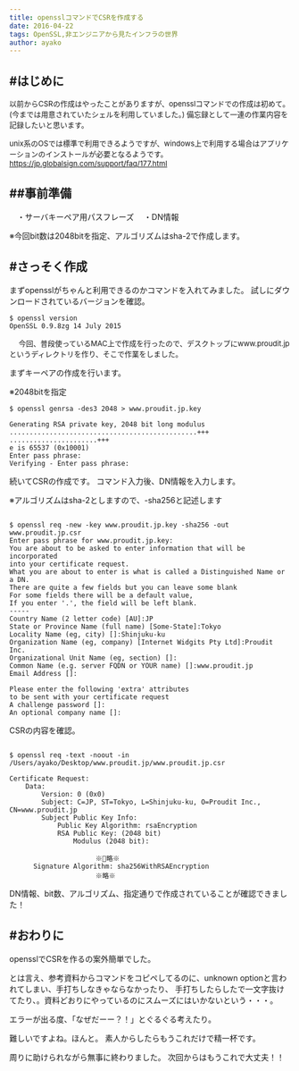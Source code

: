 ```yaml
---
title: opensslコマンドでCSRを作成する
date: 2016-04-22
tags: OpenSSL,非エンジニアから見たインフラの世界
author: ayako
---
```


#はじめに
---
<font size=2>
以前からCSRの作成はやったことがありますが、opensslコマンドでの作成は初めて。
(今までは用意されていたシェルを利用していました。)
備忘録として一連の作業内容を記録したいと思います。

unix系のOSでは標準で利用できるようですが、windows上で利用する場合はアプリケーションのインストールが必要となるようです。
https://jp.globalsign.com/support/faq/177.html
</font>


##事前準備
---
　・サーバキーペア用パスフレーズ
　・DN情報

※今回bit数は2048bitを指定、アルゴリズムはsha-2で作成します。



#さっそく作成
---
まずopensslがちゃんと利用できるのかコマンドを入れてみました。
試しにダウンロードされているバージョンを確認。

```bash:
$ openssl version
OpenSSL 0.9.8zg 14 July 2015
```

<font size=2>　
今回、普段使っているMAC上で作成を行ったので、デスクトップにwww.proudit.jpというディレクトリを作り、そこで作業をしました。
</font>

まずキーペアの作成を行います。

※2048bitを指定

```bash:
$ openssl genrsa -des3 2048 > www.proudit.jp.key

Generating RSA private key, 2048 bit long modulus
...............................................+++
......................+++
e is 65537 (0x10001)
Enter pass phrase:
Verifying - Enter pass phrase:
```

続いてCSRの作成です。
コマンド入力後、DN情報を入力します。

※アルゴリズムはsha-2としますので、-sha256と記述します

```bash:

$ openssl req -new -key www.proudit.jp.key -sha256 -out www.proudit.jp.csr
Enter pass phrase for www.proudit.jp.key:
You are about to be asked to enter information that will be incorporated
into your certificate request.
What you are about to enter is what is called a Distinguished Name or a DN.
There are quite a few fields but you can leave some blank
For some fields there will be a default value,
If you enter '.', the field will be left blank.
-----
Country Name (2 letter code) [AU]:JP
State or Province Name (full name) [Some-State]:Tokyo
Locality Name (eg, city) []:Shinjuku-ku
Organization Name (eg, company) [Internet Widgits Pty Ltd]:Proudit Inc.
Organizational Unit Name (eg, section) []:
Common Name (e.g. server FQDN or YOUR name) []:www.proudit.jp
Email Address []:

Please enter the following 'extra' attributes
to be sent with your certificate request
A challenge password []:
An optional company name []:
```


CSRの内容を確認。


```bash:

$ openssl req -text -noout -in /Users/ayako/Desktop/www.proudit.jp/www.proudit.jp.csr

Certificate Request:
    Data:
        Version: 0 (0x0)
        Subject: C=JP, ST=Tokyo, L=Shinjuku-ku, O=Proudit Inc., CN=www.proudit.jp
        Subject Public Key Info:
            Public Key Algorithm: rsaEncryption
            RSA Public Key: (2048 bit)
                Modulus (2048 bit):
                   
　　　　　　　　　　　　　※略※     
      Signature Algorithm: sha256WithRSAEncryption 
　　　　　　　　　　　　　※略※       
```


DN情報、bit数、アルゴリズム、指定通りで作成されていることが確認できました！

#おわりに
---
opensslでCSRを作るの案外簡単でした。

とは言え、参考資料からコマンドをコピペしてるのに、unknown optionと言われてしまい、手打ちしなきゃならなかったり、
手打ちしたらしたで一文字抜けてたり、。資料どおりにやっているのにスムーズにはいかないという・・・。

エラーが出る度、「なぜだーー？！」とぐるぐる考えたり。

難しいですよね。ほんと。
素人からしたらもうこれだけで精一杯です。

周りに助けられながら無事に終わりました。
次回からはもうこれで大丈夫！！

